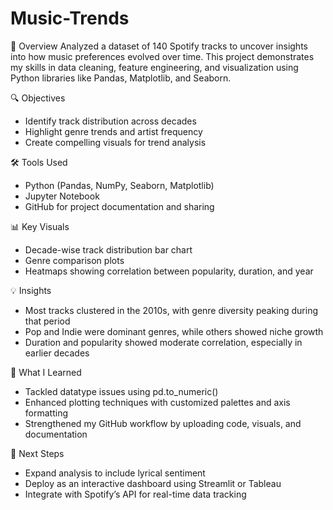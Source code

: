 # Music-Trends
🧠 Overview
Analyzed a dataset of 140 Spotify tracks to uncover insights into how music preferences evolved over time. This project demonstrates my skills in data cleaning, feature engineering, and visualization using Python libraries like Pandas, Matplotlib, and Seaborn.

🔍 Objectives
- Identify track distribution across decades
- Highlight genre trends and artist frequency
- Create compelling visuals for trend analysis
  
🛠️ Tools Used
- Python (Pandas, NumPy, Seaborn, Matplotlib)
- Jupyter Notebook
- GitHub for project documentation and sharing
  
📊 Key Visuals
- Decade-wise track distribution bar chart
- Genre comparison plots
- Heatmaps showing correlation between popularity, duration, and year
  
💡 Insights
- Most tracks clustered in the 2010s, with genre diversity peaking during that period
- Pop and Indie were dominant genres, while others showed niche growth
- Duration and popularity showed moderate correlation, especially in earlier decades
  
🚀 What I Learned
- Tackled datatype issues using pd.to_numeric()
- Enhanced plotting techniques with customized palettes and axis formatting
- Strengthened my GitHub workflow by uploading code, visuals, and documentation

📌 Next Steps
- Expand analysis to include lyrical sentiment
- Deploy as an interactive dashboard using Streamlit or Tableau
- Integrate with Spotify’s API for real-time data tracking

